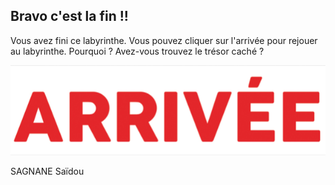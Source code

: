 ## Bravo c'est la fin !!

Vous avez fini ce labyrinthe. Vous pouvez cliquer sur l'arrivée pour rejouer au labyrinthe. Pourquoi ? Avez-vous trouvez le trésor caché ?

[![image B](../images/arrivee.png)](https://github.com/ssagnane1/tp2-labyrinthe/blob/main/jeu-heros-sdc/index.md)

SAGNANE Saïdou
